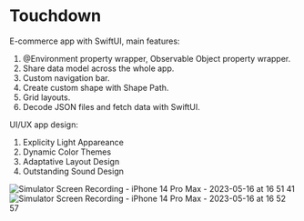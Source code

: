 # Touchdown

E-commerce app with SwiftUI, main features:

1. @Environment property wrapper, Observable Object property wrapper.
2. Share data model across the whole app.
3. Custom navigation bar.
4. Create custom shape with Shape Path.
5. Grid layouts.
6. Decode JSON files and fetch data with SwiftUI.

UI/UX app design: 

1. Explicity Light Appareance
2. Dynamic Color Themes
3. Adaptative Layout Design
4. Outstanding Sound Design

![Simulator Screen Recording - iPhone 14 Pro Max - 2023-05-16 at 16 51 41](https://github.com/davidcode10/Touchdown/assets/75540250/c173f1bc-5646-4cce-9a8e-2a9b29292a2c) ![Simulator Screen Recording - iPhone 14 Pro Max - 2023-05-16 at 16 52 57](https://github.com/davidcode10/Touchdown/assets/75540250/fc7cad0e-3222-4174-b09b-be4aaf9926d2)
